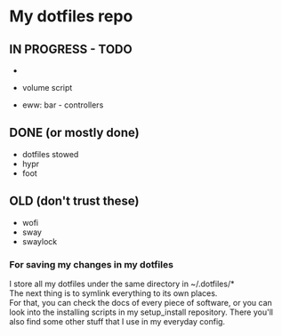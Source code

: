 # My dotfiles repo

## IN PROGRESS - TODO

-

- volume script
- eww: bar - controllers

## DONE (or mostly done)

- dotfiles stowed
- hypr
- foot

## OLD (don't trust these)

- wofi
- sway
- swaylock

### For saving my changes in my dotfiles

I store all my dotfiles under the same directory in ~/.dotfiles/\*  
The next thing is to symlink everything to its own places.  
For that, you can check the docs of every piece of software, or you can look into the installing scripts in my setup_install repository. There you'll also find some other stuff that I use in my everyday config.

